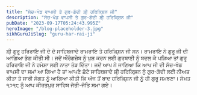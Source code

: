 ```yaml
---
title: "ਸੱਚ-ਖੰਡ ਵਾਪਸੀ ਤੇ ਗੁਰ-ਗੱਦੀ ਸ਼ੀ੍ ਹਰਿਕਿ੍ਸ਼ਨ ਜੀ"
description: "ਸੱਚ-ਖੰਡ ਵਾਪਸੀ ਤੇ ਗੁਰ-ਗੱਦੀ ਸ਼ੀ੍ ਹਰਿਕਿ੍ਸ਼ਨ ਜੀ"
pubDate: "2023-09-17T05:24:43.995Z"
heroImage: "/blog-placeholder-3.jpg"
sikhGuruJiSlug: "guru-har-rai-ji"
---
```


ਸ਼ੀ੍ ਗੁਰੂ ਹਰਿਰਾਇ ਜੀ ਦੇ ਦੋ ਸਾਹਿਬਜਾਦੇ ਰਾਮਰਾਇ ਤੇ ਹਰਿਕਿ੍ਸ਼ਨ ਜੀ ਸਨ। ਰਾਮਰਾਇ ਨੇ ਗੁਰੂ ਜੀ ਦੀ ਆਗਿਆ ਭੰਗ ਕੀਤੀ ਸੀ। ਜਦੋਂ ਔਰੰਗਜ਼ੇਬ ਨੂੰ ਖੁਸ਼ ਕਰਨ ਲਈ ਗੁਰਬਾਣੀ ਨੂੰ ਬਦਲ ਕੇ ਪੜਿਆ ਤਾਂ ਗੁਰੂ ਹਰਿਰਾਇ ਜੀ ਨੇ ਹਮੇਸ਼ਾ ਲਈ ਨਾਤਾ ਤੋੜ ਦਿੱਤਾ।
ਜਦੋਂ ਆਪ ਨੇ ਜਾਣਿਆ ਕਿ ਆਪ ਜੀ ਦੀ ਸੱਚ-ਖੰਡ ਵਾਪਸੀ ਦਾ ਸਮਾਂ ਆ ਗਿਆ ਹੈ ਤਾਂ ਆਪਣੇ ਛੋਟੇ ਸਾਹਿਬਜਾਦੇ ਸ਼ੀ੍ ਹਰਿਕਿ੍ਸ਼ਨ ਨੂੰ ਗੁਰ-ਗੱਦੀ ਲਈ ਨੀਅਤ ਕੀਤਾ ਤੇ ਸਾਰੀ ਸੰਗਤ ਨੂੰ ਆਗਿਆ ਕੀਤੀ ਕਿ ਅੱਜ ਤੋਂ ਬਾਦ ਹਰਿਕਿ੍ਸ਼ਨ ਜੀ ਨੂੰ ਹੀ ਗੁਰੂ ਸਮਝਣਾ।
ਸੰਮਤ ੧੭੧੮ ਨੂੰ ਆਪ ਕੀਰਤਪੁਰ ਸਾਹਿਬ ਜੋਤੀ-ਜੋਤਿ ਸਮਾ ਗਏ।

